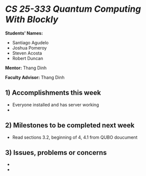 # *CS 25-333 Quantum Computing With Blockly*

**Students' Names:**

 - Santiago Agudelo 
 - Joshua Pomeroy
 - Steven Acosta
 - Robert Duncan

**Mentor:**
Thang Dinh

**Faculty Advisor:**
Thang Dinh

## 1) Accomplishments this week ##
   - Everyone installed and has server working 
   - 

## 2) Milestones to be completed next week ##
   - Read sections 3.2, beginning of 4, 4.1 from QUBO doucument

## 3) Issues, problems or concerns ##
   - 
   - 
   


